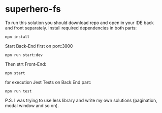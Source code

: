 # superhero-fs
To run this solution you should download repo and open in your IDE back and front separately.
Install required dependencies in both parts:
```
npm install
```
Start Back-End first on port:3000
```
npm run start:dev
```
Then strt Front-End:
```
npm start
```
for execution Jest Tests on Back End part:
```
npm run test 
```
P.S. I was trying to use less library and write my own solutions (pagination, modal window and so on).
